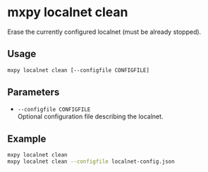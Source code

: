 # mxpy localnet clean

Erase the currently configured localnet (must be already stopped).

## Usage

```bash
mxpy localnet clean [--configfile CONFIGFILE]
```

## Parameters

- `--configfile CONFIGFILE`  
  Optional configuration file describing the localnet.

## Example

```bash
mxpy localnet clean
mxpy localnet clean --configfile localnet-config.json
